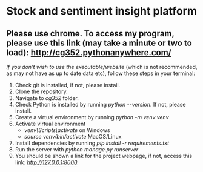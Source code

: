 # Stock and sentiment insight platform

## Please use chrome. To access my program, please use this link (may take a minute or two to load): http://cg352.pythonanywhere.com/ ##


*If you don't wish to use the executable/website* (which is not recommended, as may not have as up to date data etc), follow these steps in your terminal:

1. Check git is installed, if not, please install.
2. Clone the repository.
3. Navigate to _cg352_ folder.
4. Check Python is installed by running _python --version_. If not, please install.
5. Create a virtual environment by running _python -m venv venv_
6. Activate virtual environment   
     - _venv\Scripts\activate_ on Windows
     - _source venv/bin/activate_ MacOS/Linux
7. Install dependencies by running _pip install -r requirements.txt_
8. Run the server with _python manage.py runserver_
9. You should be shown a link for the project webpage, if not, access this link: _http://127.0.0.1:8000_


